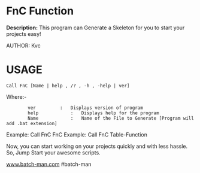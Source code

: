 # FnC Function
**Description:**
This program can Generate a Skeleton for you to start your projects easy!

AUTHOR:	Kvc

# USAGE

<code>Call FnC [Name | help , /? , -h , -help | ver]</code>

Where:-

 			ver			: 	Displays version of program
 			help			: 	Displays help for the program
 			Name			: 	Name of the File to Generate [Program will add .bat extension]

 Example: 		Call FnC FnC
 Example: 		Call FnC Table-Function

Now, you can start working on your projects quickly and with less hassle.
 So, Jump Start your awesome scripts.

 www.batch-man.com
 #batch-man
